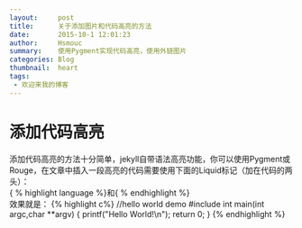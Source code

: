 ```yaml
---
layout:     post
title:      关于添加图片和代码高亮的方法
date:       2015-10-1 12:01:23
author:     Hsmouc
summary:    使用Pygment实现代码高亮，使用外链图片
categories: Blog
thumbnail:  heart
tags:
 - 欢迎来我的博客
---
```


<h1>添加代码高亮</h1>

<p>添加代码高亮的方法十分简单，jekyll自带语法高亮功能，你可以使用Pygment或Rouge，在文章中插入一段高亮的代码需要使用下面的Liquid标记（加在代码的两头）：<br/>
&#123 % highlight language %&#125和&#123 % endhighlight %&#125<br/>
效果就是：
{% highlight c%}
//hello world demo
#include<stdio.h>
int main(int argc,char **argv)
{
   printf("Hello World!\n");
   return 0;
}
{% endhighlight %}
</p>
